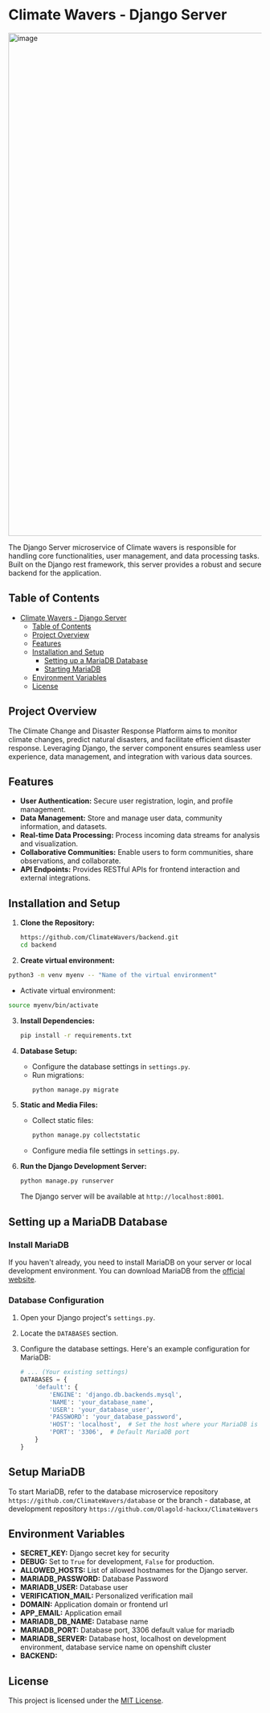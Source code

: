 # Climate Wavers - Django Server

<img width="1000" alt="image" src="https://github.com/Olagold-hackxx/ClimateWavers2/assets/133222922/bd3a5667-d3cd-48d9-b6d6-c8ac673dd49f">

The Django Server microservice of Climate wavers is responsible for handling core functionalities, user management, and data processing tasks. Built on the Django rest framework, this server provides a robust and secure backend for the application.

## Table of Contents

- [Climate Wavers - Django Server](#climate-wavers---django-server)
  - [Table of Contents](#table-of-contents)
  - [Project Overview](#project-overview)
  - [Features](#features)
  - [Installation and Setup](#installation-and-setup)
    - [Setting up a MariaDB Database](#setting-up-a-mariadb-database)
    - [Starting MariaDB](#starting-mariadb)
  - [Environment Variables](#environment-variables)
  - [License](#license)

## Project Overview

The Climate Change and Disaster Response Platform aims to monitor climate changes, predict natural disasters, and facilitate efficient disaster response. Leveraging Django, the server component ensures seamless user experience, data management, and integration with various data sources.

## Features

- **User Authentication:** Secure user registration, login, and profile management.
- **Data Management:** Store and manage user data, community information, and datasets.
- **Real-time Data Processing:** Process incoming data streams for analysis and visualization.
- **Collaborative Communities:** Enable users to form communities, share observations, and collaborate.
- **API Endpoints:** Provides RESTful APIs for frontend interaction and external integrations.

## Installation and Setup

1. **Clone the Repository:**
   ```bash
   https://github.com/ClimateWavers/backend.git
   cd backend
   ```
2. **Create virtual environment:**
  ```bash
  python3 -m venv myenv -- "Name of the virtual environment"
  ```
  - Activate virtual environment:
  ```bash
  source myenv/bin/activate
  ```
3. **Install Dependencies:**
   ```bash
   pip install -r requirements.txt
   ```

4. **Database Setup:**
   - Configure the database settings in `settings.py`.
   - Run migrations:
     ```bash
     python manage.py migrate
     ```

5. **Static and Media Files:**
   - Collect static files:
     ```bash
     python manage.py collectstatic
     ```
   - Configure media file settings in `settings.py`.

6. **Run the Django Development Server:**
   ```bash
   python manage.py runserver
   ```

   The Django server will be available at `http://localhost:8001`.

## Setting up a MariaDB Database

### Install MariaDB
If you haven't already, you need to install MariaDB on your server or local development environment. You can download MariaDB from the [official website](https://mariadb.org/).

### Database Configuration
1. Open your Django project's `settings.py`.
2. Locate the `DATABASES` section.
3. Configure the database settings. Here's an example configuration for MariaDB:

   ```python
   # ... (Your existing settings)
   DATABASES = {
       'default': {
           'ENGINE': 'django.db.backends.mysql',
           'NAME': 'your_database_name',
           'USER': 'your_database_user',
           'PASSWORD': 'your_database_password',
           'HOST': 'localhost',  # Set the host where your MariaDB is running
           'PORT': '3306',  # Default MariaDB port
       }
   }
	```

## Setup MariaDB
To start MariaDB, refer to the database microservice repository `https://github.com/ClimateWavers/database` or the branch - database, at development repository `https://github.com/Olagold-hackxx/ClimateWavers`
    
## Environment Variables

- **SECRET_KEY:** Django secret key for security 
- **DEBUG:** Set to `True` for development, `False` for production.
- **ALLOWED_HOSTS:** List of allowed hostnames for the Django server.
-  **MARIADB_PASSWORD:** Database Password
-  **MARIADB_USER:** Database user
-  **VERIFICATION_MAIL:** Personalized verification mail
-  **DOMAIN:** Application domain or frontend url
-  **APP_EMAIL:** Application email
-  **MARIADB_DB_NAME:** Database name
-  **MARIADB_PORT:** Database port, 3306 default value for mariadb
-  **MARIADB_SERVER:** Database host, localhost on development environment, database service name on openshift cluster
-  **BACKEND:** 


## License

This project is licensed under the [MIT License](LICENSE).

